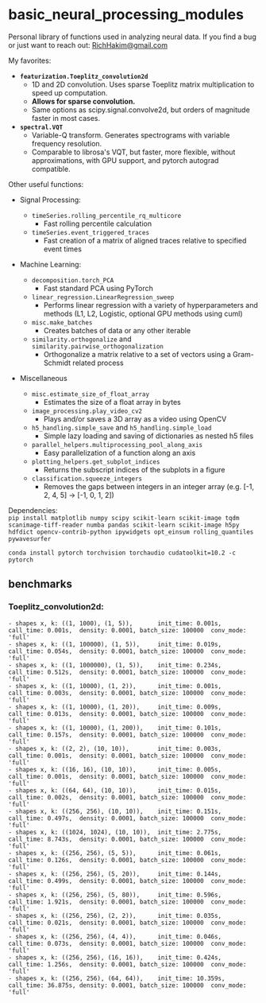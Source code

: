 #  basic_neural_processing_modules 
Personal library of functions used in analyzing neural data.
If you find a bug or just want to reach out: RichHakim@gmail.com


My favorites:
- **`featurization.Toeplitz_convolution2d`**
    - 1D and 2D convolution. Uses sparse Toeplitz matrix multiplication to speed up computation.
    - **Allows for sparse convolution.**
    - Same options as scipy.signal.convolve2d, but orders of magnitude faster in most cases.
- **`spectral.VQT`**
    - Variable-Q transform. Generates spectrograms with variable frequency resolution.
    - Comparable to librosa's VQT, but faster, more flexible, without approximations, with GPU support, and pytorch autograd compatible.


Other useful functions:
- Signal Processing:
    - `timeSeries.rolling_percentile_rq_multicore`
        - Fast rolling percentile calculation
    -  `timeSeries.event_triggered_traces`
        - Fast creation of a matrix of aligned traces relative to specified event times

- Machine Learning:
    - `decomposition.torch_PCA`
        - Fast standard PCA using PyTorch
    - `linear_regression.LinearRegression_sweep`
        - Performs linear regression with a variety of hyperparameters and methods (L1, L2, Logistic, optional GPU methods using cuml)
    - `misc.make_batches`
        - Creates batches of data or any other iterable
    - `similarity.orthogonalize` and `similarity.pairwise_orthogonalization`
        - Orthogonalize a matrix relative to a set of vectors using a Gram-Schmidt related process

- Miscellaneous
    - `misc.estimate_size_of_float_array`
        - Estimates the size of a float array in bytes
    - `image_processing.play_video_cv2`
        - Plays and/or saves a 3D array as a video using OpenCV
    - `h5_handling.simple_save` and `h5_handling.simple_load`
        - Simple lazy loading and saving of dictionaries as nested h5 files
    - `parallel_helpers.multiprocessing_pool_along_axis`
        - Easy parallelization of a function along an axis
    - `plotting_helpers.get_subplot_indices`
        - Returns the subscript indices of the subplots in a figure
    - `classification.squeeze_integers`
        - Removes the gaps between integers in an integer array (e.g. [-1, 2, 4, 5] -> [-1, 0, 1, 2])

Dependencies: \
```pip install matplotlib numpy scipy scikit-learn scikit-image tqdm scanimage-tiff-reader numba pandas scikit-learn scikit-image h5py hdfdict opencv-contrib-python ipywidgets opt_einsum rolling_quantiles pywavesurfer```

```conda install pytorch torchvision torchaudio cudatoolkit=10.2 -c pytorch```







benchmarks
----------
### Toeplitz_convolution2d:

```
- shapes x, k: ((1, 1000), (1, 5)),       init_time: 0.001s,  call_time: 0.001s,  density: 0.0001, batch_size: 100000  conv_mode: 'full'
- shapes x, k: ((1, 100000), (1, 5)),     init_time: 0.019s,  call_time: 0.054s,  density: 0.0001, batch_size: 100000  conv_mode: 'full'
- shapes x, k: ((1, 1000000), (1, 5)),    init_time: 0.234s,  call_time: 0.512s,  density: 0.0001, batch_size: 100000  conv_mode: 'full'
- shapes x, k: ((1, 10000), (1, 2)),      init_time: 0.001s,  call_time: 0.003s,  density: 0.0001, batch_size: 100000  conv_mode: 'full'
- shapes x, k: ((1, 10000), (1, 20)),     init_time: 0.009s,  call_time: 0.013s,  density: 0.0001, batch_size: 100000  conv_mode: 'full'
- shapes x, k: ((1, 10000), (1, 200)),    init_time: 0.101s,  call_time: 0.157s,  density: 0.0001, batch_size: 100000  conv_mode: 'full'
- shapes x, k: ((2, 2), (10, 10)),        init_time: 0.003s,  call_time: 0.001s,  density: 0.0001, batch_size: 100000  conv_mode: 'full'
- shapes x, k: ((16, 16), (10, 10)),      init_time: 0.005s,  call_time: 0.001s,  density: 0.0001, batch_size: 100000  conv_mode: 'full'
- shapes x, k: ((64, 64), (10, 10)),      init_time: 0.015s,  call_time: 0.002s,  density: 0.0001, batch_size: 100000  conv_mode: 'full'
- shapes x, k: ((256, 256), (10, 10)),    init_time: 0.151s,  call_time: 0.497s,  density: 0.0001, batch_size: 100000  conv_mode: 'full'
- shapes x, k: ((1024, 1024), (10, 10)),  init_time: 2.775s,  call_time: 8.743s,  density: 0.0001, batch_size: 100000  conv_mode: 'full'
- shapes x, k: ((256, 256), (5, 5)),      init_time: 0.061s,  call_time: 0.126s,  density: 0.0001, batch_size: 100000  conv_mode: 'full'
- shapes x, k: ((256, 256), (5, 20)),     init_time: 0.144s,  call_time: 0.499s,  density: 0.0001, batch_size: 100000  conv_mode: 'full'
- shapes x, k: ((256, 256), (5, 80)),     init_time: 0.596s,  call_time: 1.921s,  density: 0.0001, batch_size: 100000  conv_mode: 'full'
- shapes x, k: ((256, 256), (2, 2)),      init_time: 0.035s,  call_time: 0.021s,  density: 0.0001, batch_size: 100000  conv_mode: 'full'
- shapes x, k: ((256, 256), (4, 4)),      init_time: 0.046s,  call_time: 0.073s,  density: 0.0001, batch_size: 100000  conv_mode: 'full'
- shapes x, k: ((256, 256), (16, 16)),    init_time: 0.424s,  call_time: 1.256s,  density: 0.0001, batch_size: 100000  conv_mode: 'full'
- shapes x, k: ((256, 256), (64, 64)),    init_time: 10.359s, call_time: 36.875s, density: 0.0001, batch_size: 100000  conv_mode: 'full'
```